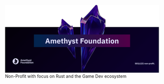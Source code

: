 <img src="intro.png" alt="Amethyst Foundation" />
Non-Profit with focus on Rust and the Game Dev ecosystem